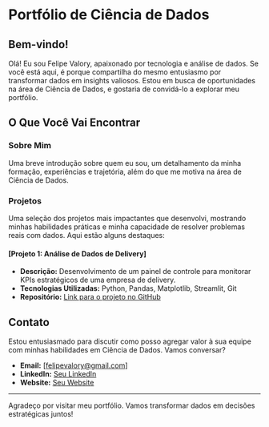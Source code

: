 # Portfólio de Ciência de Dados

## Bem-vindo!

Olá! Eu sou Felipe Valory, apaixonado por tecnologia e análise de dados. Se você está aqui, é porque compartilha do mesmo entusiasmo por transformar dados em insights valiosos. Estou em busca de oportunidades na área de Ciência de Dados, e gostaria de convidá-lo a explorar meu portfólio.

## O Que Você Vai Encontrar

### Sobre Mim
Uma breve introdução sobre quem eu sou, um detalhamento da minha formação, experiências e trajetória, além do que me motiva na área de Ciência de Dados. 

### Projetos
Uma seleção dos projetos mais impactantes que desenvolvi, mostrando minhas habilidades práticas e minha capacidade de resolver problemas reais com dados. Aqui estão alguns destaques:

#### [Projeto 1: Análise de Dados de Delivery]
- **Descrição:** Desenvolvimento de um painel de controle para monitorar KPIs estratégicos de uma empresa de delivery.
- **Tecnologias Utilizadas:** Python, Pandas, Matplotlib, Streamlit, Git
- **Repositório:** [Link para o projeto no GitHub](https://github.com/felipevalory/Curry-Company)

<!---
#### [Projeto 2: Previsão de Vendas]
- **Descrição:** Criação de um modelo de machine learning para prever vendas em uma empresa de varejo.
- **Tecnologias Utilizadas:** Python, Scikit-learn, Pandas, Matplotlib
- **Repositório:** [Link para o projeto no GitHub](https://github.com/seu-usuario/projeto2)

#### [Projeto 3: Análise de Sentimentos]
- **Descrição:** Análise de sentimentos de avaliações de produtos, utilizando técnicas de NLP.
- **Tecnologias Utilizadas:** Python, NLTK, Pandas, Matplotlib
- **Repositório:** [Link para o projeto no GitHub](https://github.com/seu-usuario/projeto3)

### Blog
Artigos e insights sobre temas atuais em Ciência de Dados, onde compartilho meu conhecimento e experiências.
-->

## Contato

Estou entusiasmado para discutir como posso agregar valor à sua equipe com minhas habilidades em Ciência de Dados. Vamos conversar?

- **Email:** [felipevalory@gmail.com]
- **LinkedIn:** [Seu LinkedIn](https://www.linkedin.com/in/felipevalory/)
- **Website:** [Seu Website](https://felipevalory.github.io/portfolio_projects/)

---

Agradeço por visitar meu portfólio. Vamos transformar dados em decisões estratégicas juntos!
